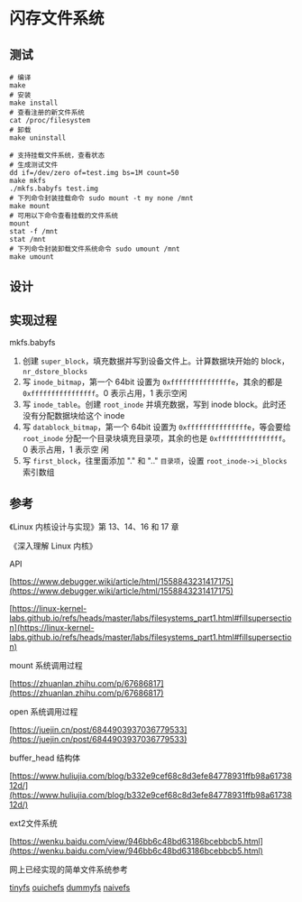 # 闪存文件系统

## 测试

``` shell
# 编译
make
# 安装
make install
# 查看注册的新文件系统
cat /proc/filesystem
# 卸载
make uninstall

# 支持挂载文件系统，查看状态
# 生成测试文件
dd if=/dev/zero of=test.img bs=1M count=50
make mkfs
./mkfs.babyfs test.img
# 下列命令封装挂载命令 sudo mount -t my none /mnt
make mount
# 可用以下命令查看挂载的文件系统
mount
stat -f /mnt
stat /mnt
# 下列命令封装卸载文件系统命令 sudo umount /mnt
make umount
```
## 设计

## 实现过程

mkfs.babyfs

1. 创建 `super_block`，填充数据并写到设备文件上。计算数据块开始的 block，`nr_dstore_blocks`
2. 写 `inode_bitmap`，第一个 64bit 设置为 `0xfffffffffffffffe`，其余的都是 `0xffffffffffffffff`。0 表示占用，1 表示空闲
3. 写 `inode_table`。创建 `root_inode` 并填充数据，写到 inode block。此时还没有分配数据块给这个 inode
4. 写 `datablock_bitmap`，第一个 64bit 设置为 `0xfffffffffffffffe`，等会要给 `root_inode` 分配一个目录块填充目录项，其余的也是 `0xffffffffffffffff`。0 表示占用，1 表示空   闲
5. 写 `first_block`，往里面添加 "." 和 ".." `目录项`，设置 `root_inode->i_blocks` 索引数组

## 参考

《Linux 内核设计与实现》第 13、14、16 和 17 章

《深入理解 Linux 内核》

API

[https://www.debugger.wiki/article/html/1558843231417175](https://www.debugger.wiki/article/html/1558843231417175)

[https://linux-kernel-labs.github.io/refs/heads/master/labs/filesystems_part1.html#fillsupersection](https://linux-kernel-labs.github.io/refs/heads/master/labs/filesystems_part1.html#fillsupersection)

mount 系统调用过程

[https://zhuanlan.zhihu.com/p/67686817](https://zhuanlan.zhihu.com/p/67686817)

open 系统调用过程

[https://juejin.cn/post/6844903937036779533](https://juejin.cn/post/6844903937036779533)

buffer_head 结构体

[https://www.huliujia.com/blog/b332e9cef68c8d3efe84778931ffb98a6173812d/](https://www.huliujia.com/blog/b332e9cef68c8d3efe84778931ffb98a6173812d/)

ext2文件系统

[https://wenku.baidu.com/view/946bb6c48bd63186bcebbcb5.html](https://wenku.baidu.com/view/946bb6c48bd63186bcebbcb5.html)

网上已经实现的简单文件系统参考

[tinyfs](https://blog.csdn.net/qq_35536179/article/details/109013447) [ouichefs](https://github.com/rgouicem/ouichefs) [dummyfs](https://github.com/gotoco/dummyfs) [naivefs](https://github.com/z0gSh1u/naivefs)